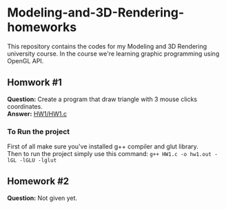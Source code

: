 # Modeling-and-3D-Rendering-homeworks
This repository contains the codes for my Modeling and 3D Rendering university course. In the course we're learning graphic programming using OpenGL API.<br>
## Homwork #1
**Question:** Create a program that draw triangle with 3 mouse clicks coordinates. <br>
**Answer:** [HW1/HW1.c](https://github.com/amindadgar/3D-modeling-and-rendering-homeworks/blob/main/HW1/HW1.c)

### To Run the project
First of all make sure you've installed g++ compiler and glut library. <br>
Then to run the project simply use this command: ```g++ HW1.c -o hw1.out -lGL -lGLU -lglut```

## Homework #2
**Question:** Not given yet.

